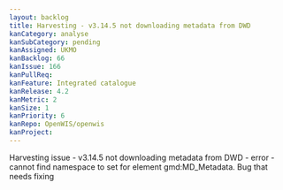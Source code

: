```yaml
---
layout: backlog
title: Harvesting - v3.14.5 not downloading metadata from DWD
kanCategory: analyse
kanSubCategory: pending
kanAssigned: UKMO
kanBacklog: 66
kanIssue: 166
kanPullReq:
kanFeature: Integrated catalogue
kanRelease: 4.2
kanMetric: 2
kanSize: 1
kanPriority: 6
kanRepo: OpenWIS/openwis
kanProject:
---
```

Harvesting issue - v3.14.5 not downloading metadata from DWD - error - cannot find namespace to set for element gmd:MD_Metadata. Bug that needs fixing
